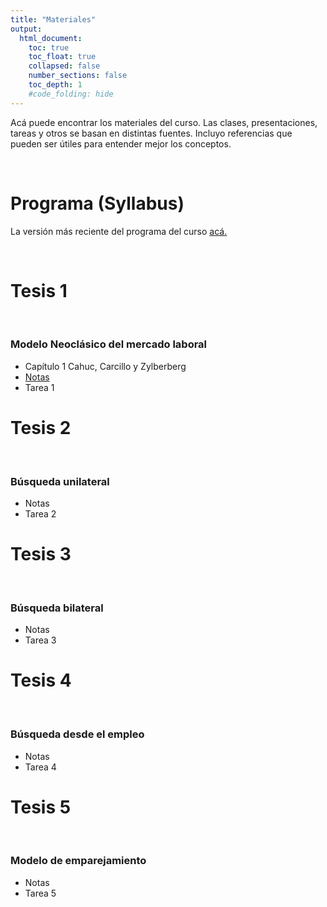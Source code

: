 ```yaml
---
title: "Materiales"
output:
  html_document:
    toc: true
    toc_float: true
    collapsed: false
    number_sections: false
    toc_depth: 1
    #code_folding: hide
---
```




Acá puede encontrar los materiales del curso. Las clases, presentaciones, tareas y otros se basan en distintas fuentes. Incluyo referencias que pueden ser útiles para entender mejor los conceptos.

<br>

# Programa (Syllabus)

La versión más reciente del programa del curso [acá.](materials/MacroLabor.pdf)

<br>

# Tesis 1

<br>

### Modelo Neoclásico del mercado laboral

* Capítulo 1 Cahuc, Carcillo y Zylberberg
* [Notas](materials/Modelo_neoclasico.pdf)
* Tarea 1

# Tesis 2 

<br>

### Búsqueda unilateral

* Notas
* Tarea 2

# Tesis 3 

<br>

### Búsqueda bilateral

* Notas
* Tarea 3

# Tesis 4 

<br>

### Búsqueda desde el empleo

* Notas
* Tarea 4

# Tesis 5 

<br>

### Modelo de emparejamiento

* Notas
* Tarea 5

